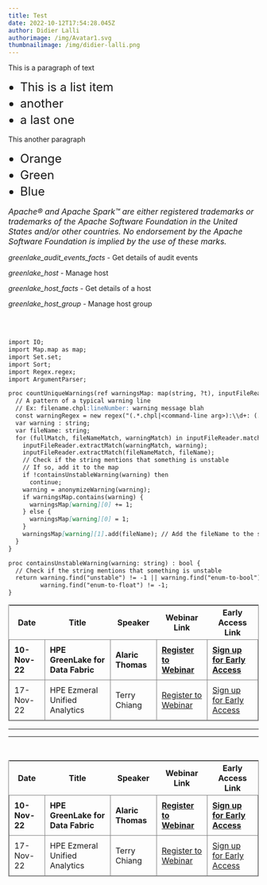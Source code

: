 ```yaml
---
title: Test
date: 2022-10-12T17:54:28.045Z
author: Didier Lalli
authorimage: /img/Avatar1.svg
thumbnailimage: /img/didier-lalli.png
---
```

<style>
ul li{
 font-size:24px;
}
i { 
  color: grey; }
</style>

<style>
li {
    font-size: 27px;
    line-height: 33px;
    max-width: none;
}
</style>

This is a paragraph of text

* This is a list item
* another
* a last one

This another paragraph

* Orange
* Green
* Blue

<font size="3"> *Apache® and Apache Spark™ are either registered trademarks or trademarks of the Apache Software Foundation in the United States and/or other countries. No endorsement by the Apache Software Foundation is implied by the use of these marks.* </font>

*greenlake_audit_events_facts* - Get details of audit events

*greenlake_host* - Manage host

*greenlake_host_facts -* Get details of a host

*greenlake_host_group -* Manage host group

<br />
 ﻿   
<style>
table {
    display: block;
    width: max-content !important;
    max-width: 100%;
    overflow: auto;
     -webkit-box-shadow: none;
    -moz-box-shadow: none;
    box-shadow: none;
    border:1px solid grey;
}
td {
   -webkit-box-shadow: none;
    -moz-box-shadow: none;
    box-shadow: none;
    border:1px solid grey;
    text-align: left !important;
     font-weight: normal !important;
    padding: 10px !important;
}
thead tr:first-child td {
  -webkit-box-shadow: none;
  -moz-box-shadow: none;
  box-shadow: none;
  border:1px solid grey;
  text-align: center !important;
  padding: 20px !important;
  font-weight: bold !important;
}
</style>



```markdown
import IO;
import Map.map as map;
import Set.set;
import Sort;
import Regex.regex;
import ArgumentParser;

proc countUniqueWarnings(ref warningsMap: map(string, ?t), inputFileReader: IO.fileReader(?)) where t == (int, set(string)){
  // A pattern of a typical warning line
  // Ex: filename.chpl:lineNumber: warning message blah
  const warningRegex = new regex("(.*.chpl|<command-line arg>):\\d+: (.*)\n"); // Anything inside ( ) is a capture group
  var warning : string;
  var fileName: string;
  for (fullMatch, fileNameMatch, warningMatch) in inputFileReader.matches(warningRegex, captures=2) {
    inputFileReader.extractMatch(warningMatch, warning);
    inputFileReader.extractMatch(fileNameMatch, fileName);
    // Check if the string mentions that something is unstable
    // If so, add it to the map
    if !containsUnstableWarning(warning) then
      continue;
    warning = anonymizeWarning(warning);
    if warningsMap.contains(warning) {
      warningsMap[warning][0] += 1;
    } else {
      warningsMap[warning][0] = 1;
    }
    warningsMap[warning][1].add(fileName); // Add the fileName to the set of files that have this warning
  }
}

proc containsUnstableWarning(warning: string) : bool {
  // Check if the string mentions that something is unstable
  return warning.find("unstable") != -1 || warning.find("enum-to-bool") != -1 ||
         warning.find("enum-to-float") != -1;
}
```

| Date          | Title                             | Speaker           | Webinar Link                                                                                            | Early Access Link                                                                         |
| ------------- | --------------------------------- | ----------------- | ------------------------------------------------------------------------------------------------------- | ----------------------------------------------------------------------------------------- |
| **10-Nov-22** | **HPE GreenLake for Data Fabric** | **Alaric Thomas** | **[Register to Webinar](https://hpe.zoom.us/webinar/register/1016631597484/WN_xLR2ynonSi6SojUswkVmRw)** | **[Sign up for Early Access](https://connect.hpe.com/HPEGreenLakeEarlyAccessDataFabric)** |
| 17-Nov-22     | HPE Ezmeral Unified Analytics     | Terry Chiang      | [Register to Webinar](https://hpe.zoom.us/webinar/register/7516631596092/WN_qEWHxuucTa-UilEnOqmByg)     | [Sign up for Early Access](https://connect.hpe.com/HPEEzmeralEarlyAccessUnifiedAnalytics) |

- - -

- - -

<br />

| Date          | Title                             | Speaker           | Webinar Link                                                                                            | Early Access Link                                                                         |
| ------------- | --------------------------------- | ----------------- | ------------------------------------------------------------------------------------------------------- | ----------------------------------------------------------------------------------------- |
| **10-Nov-22** | **HPE GreenLake for Data Fabric** | **Alaric Thomas** | **[Register to Webinar](https://hpe.zoom.us/webinar/register/1016631597484/WN_xLR2ynonSi6SojUswkVmRw)** | **[Sign up for Early Access](https://connect.hpe.com/HPEGreenLakeEarlyAccessDataFabric)** |
| 17-Nov-22     | HPE Ezmeral Unified Analytics     | Terry Chiang      | [Register to Webinar](https://hpe.zoom.us/webinar/register/7516631596092/WN_qEWHxuucTa-UilEnOqmByg)     | [Sign up for Early Access](https://connect.hpe.com/HPEEzmeralEarlyAccessUnifiedAnalytics) |